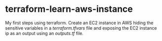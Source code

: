 # terraform-learn-aws-instance
My first steps using terraform. Create an EC2 instance in AWS hiding the sensitive variables in a *terraform.tfvars* file and exposing the EC2 instance ip as an output using an *outputs.tf* file.
